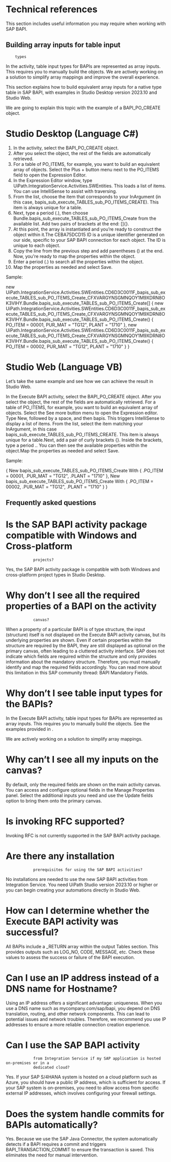 ﻿# Technical references

This section includes useful information you may require when working with SAP BAPI.

## Building array inputs for table input
        types

In the  activity,
            table input types for BAPIs are represented as array inputs. This requires you to
            manually build the objects. We are actively working on a solution to simplify array
            mappings and improve the overall experience.

This section explains how to build equivalent array inputs for a native type table in SAP
            BAPI, with examples in Studio Desktop version 2023.10 and Studio Web.

We are going to explain this topic with the example of a BAPI_PO_CREATE
            object.

# Studio Desktop (Language C#)



1. In the activity, select the BAPI_PO_CREATE object.
2. After you select the object, the rest of the fields are automatically retrieved.
3. For a table of PO_ITEMS, for example, you want to build an equivalent array of objects. Select the Plus + button menu next to the PO_ITEMS field to open the Expression Editor.
4. In the Expression Editor window, type UiPath.IntegrationService.Activities.SWEntities. This loads a list of items. You can use IntelliSense to assist with traversing.
5. From the list, choose the item that corresponds to your InArgument (in this case, bapis_sub_execute_TABLES_sub_PO_ITEMS_CREATE). This item is always unique for a table.
6. Next, type a period (.), then choose Bundle.bapis_sub_execute_TABLES_sub_PO_ITEMS_Create from the available list. Add two pairs of brackets at the end: []{}.
7. At this point, the array is instantiated and you’re ready to construct the object within it.The CEBA75DCD15 ID is a unique identifier generated on our side, specific to your SAP BAPI connection for each object. The ID is unique to each object.
8. Copy the line from the previous step and add parentheses () at the end. Now, you're ready to map the properties within the object.
9. Enter a period (.) to search all the properties within the object.
10. Map the properties as needed and select Save.

Sample:

new UiPath.IntegrationService.Activities.SWEntities.CD6D3C0011F_bapis_sub_execute_TABLES_sub_PO_ITEMS_Create_CFXVARGYNSGMNQOY1M9XDRN8OK3VIHY.Bundle.bapis_sub_execute_TABLES_sub_PO_ITEMS_Create[] {
    new UiPath.IntegrationService.Activities.SWEntities.CD6D3C0011F_bapis_sub_execute_TABLES_sub_PO_ITEMS_Create_CFXVARGYNSGMNQOY1M9XDRN8OK3VIHY.Bundle.bapis_sub_execute_TABLES_sub_PO_ITEMS_Create()
    {
        PO_ITEM = 00001,
        PUR_MAT = "TG12",
        PLANT = "1710"
    },
    new UiPath.IntegrationService.Activities.SWEntities.CD6D3C0011F_bapis_sub_execute_TABLES_sub_PO_ITEMS_Create_CFXVARGYNSGMNQOY1M9XDRN8OK3VIHY.Bundle.bapis_sub_execute_TABLES_sub_PO_ITEMS_Create()
    {
        PO_ITEM = 00002,
        PUR_MAT = "TG12",
        PLANT = "1710"
    }
}

# Studio Web (Language VB)

Let’s take the same example and see how we can achieve the result in Studio Web.

In the Execute BAPI activity, select the
                            BAPI_PO_CREATE object. After you select the object, the rest of the fields are automatically
                        retrieved. For a table of PO_ITEMS, for example, you want to build an
                        equivalent array of objects. Select the See more button menu to open the Expression
                            editor. Type New,
                        followed by a space, and then bapis. This triggers
                        IntelliSense to display a list of items. From the list, select the item
                        matching your InArgument, in this case
                            bapis_sub_execute_TABLES_sub_PO_ITEMS_CREATE. This item
                        is always unique for a table.Next, add a pair of curly
                        brackets {}. Inside the brackets, type a period
                            .. You can then see the available properties within the
                            object.Map the properties as needed
                        and select Save.

Sample:

{ 
    New bapis_sub_execute_TABLES_sub_PO_ITEMS_Create With 
    { 
        .PO_ITEM = 00001,
        .PUR_MAT = "TG12",
        .PLANT = "1710"
    },
    New bapis_sub_execute_TABLES_sub_PO_ITEMS_Create With 
    { 
        .PO_ITEM = 00002,
        .PUR_MAT = "TG12",
        .PLANT = "1710"
    }
}


## Frequently asked questions

# Is the SAP BAPI activity package compatible with Windows and Cross-platform
                projects?

Yes, the SAP BAPI activity package is compatible with both Windows and cross-platform
                project types in Studio Desktop.

# Why don’t I see all the required properties of a BAPI on the activity
                canvas?

When a property of a particular BAPI is of type structure, the input (structure)
                itself is not displayed on the Execute BAPI activity canvas, but its
                underlying properties are shown. Even if certain properties within the structure are
                required by the BAPI, they are still displayed as optional on the primary canvas,
                often leading to a cluttered activity interface. SAP does not indicate which fields
                are required within the structure and only provides information about the mandatory
                structure. Therefore, you must manually identify and map the required fields
                accordingly. You can read more about this limitation in this SAP community thread:
                    BAPI Mandatory Fields.

# Why don’t I see table input types for the BAPIs?

In the Execute BAPI activity, table input types for BAPIs are represented as
                array inputs. This requires you to manually build the objects. See the examples
                provided in .

We are actively working on a solution to simplify array mappings.

# Why can’t I see all my inputs on the canvas?

By default, only the required fields are shown on the main activity canvas. You can
                access and configure optional fields in the Manage Properties panel. Select
                the additional inputs you need and use the Update fields option to bring them
                onto the primary canvas.

# Is invoking RFC supported?

Invoking RFC is not currently supported in the SAP BAPI activity package.

# Are there any installation
                prerequisites for using the SAP BAPI activities?

No installations are needed to use the new SAP BAPI activities from Integration
                Service. You need UiPath Studio version 2023.10 or higher or you can begin creating
                your automations directly in Studio Web.

# How can I determine whether the Execute BAPI activity was successful?

All BAPIs include a _RETURN array within the output Tables
                section. This provides outputs such as LOG_NO,
                    CODE, MESSAGE, etc. Check these values to
                assess the success or failure of the BAPI execution.



# Can I use an IP address instead of a DNS name for Hostname?

Using an IP address offers a significant advantage: uniqueness. When you use a DNS
                name such as mycompany.com/sap/bapi, you depend on DNS translation,
                routing, and other network components. This can lead to potential issues and network
                troubles. Therefore, we recommend you use IP addresses to ensure a more reliable
                connection creation experience.

# Can I use the SAP BAPI activity
                from Integration Service if my SAP application is hosted on-premises or in a
                dedicated cloud?

Yes. If your SAP S/4HANA system is hosted on a cloud platform such as Azure, you
                should have a public IP address, which is sufficient for access. If your SAP system
                is on-premises, you need to allow access from specific external IP addresses, which
                involves configuring your firewall settings.

# Does the system handle commits for BAPIs automatically?

Yes. Because we use the SAP Java Connector, the system automatically detects if a
                BAPI requires a commit and triggers BAPI_TRANSACTION_COMMIT to
                ensure the transaction is saved. This eliminates the need for manual
                intervention.

